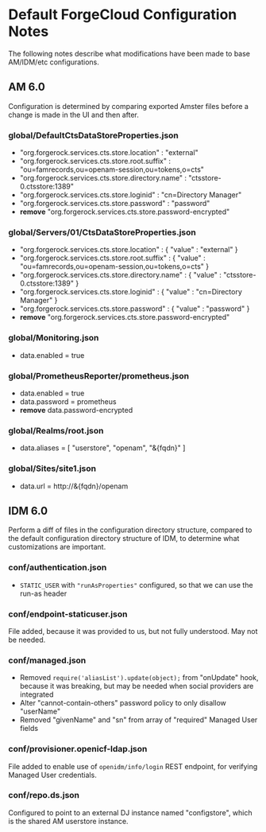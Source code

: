 # Default ForgeCloud Configuration Notes

The following notes describe what modifications have been made to base AM/IDM/etc configurations.

## AM 6.0

Configuration is determined by comparing exported Amster files before a change is made in the UI and then after.

### global/DefaultCtsDataStoreProperties.json

- "org.forgerock.services.cts.store.location" : "external"
- "org.forgerock.services.cts.store.root.suffix" : "ou=famrecords,ou=openam-session,ou=tokens,o=cts"
- "org.forgerock.services.cts.store.directory.name" : "ctsstore-0.ctsstore:1389"
- "org.forgerock.services.cts.store.loginid" : "cn=Directory Manager"
- "org.forgerock.services.cts.store.password" : "password"
- **remove** "org.forgerock.services.cts.store.password-encrypted"

### global/Servers/01/CtsDataStoreProperties.json

- "org.forgerock.services.cts.store.location" : { "value" : "external" }
- "org.forgerock.services.cts.store.root.suffix" : {  "value" : "ou=famrecords,ou=openam-session,ou=tokens,o=cts" }
- "org.forgerock.services.cts.store.directory.name" : { "value" : "ctsstore-0.ctsstore:1389" }
- "org.forgerock.services.cts.store.loginid" : { "value" : "cn=Directory Manager" }
- "org.forgerock.services.cts.store.password" : { "value" : "password" }
- **remove** "org.forgerock.services.cts.store.password-encrypted"

### global/Monitoring.json

- data.enabled = true

### global/PrometheusReporter/prometheus.json

- data.enabled = true
- data.password = prometheus
- **remove** data.password-encrypted

### global/Realms/root.json

- data.aliases = [ "userstore", "openam", "&{fqdn}" ]

### global/Sites/site1.json

- data.url = http://&{fqdn}/openam

## IDM 6.0

Perform a diff of files in the configuration directory structure, compared to the default configuration directory structure of IDM, to determine what customizations are important.

### conf/authentication.json

- `STATIC_USER` with `"runAsProperties"` configured, so that we can use the run-as header

### conf/endpoint-staticuser.json

File added, because it was provided to us, but not fully understood. May not be needed.

### conf/managed.json

- Removed `require('aliasList').update(object);` from "onUpdate" hook, because it was breaking, but may be needed when social providers are integrated
- Alter "cannot-contain-others" password policy to only disallow "userName"
- Removed "givenName" and "sn" from array of "required" Managed User fields

### conf/provisioner.openicf-ldap.json

File added to enable use of `openidm/info/login` REST endpoint, for verifying Managed User credentials.

### conf/repo.ds.json

Configured to point to an external DJ instance named "configstore", which is the shared AM userstore instance.